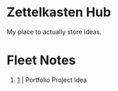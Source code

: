 # Zettelkasten Hub
My place to actually store ideas.

# Fleet Notes
1. [1](1.md) | Portfolio Project Idea
